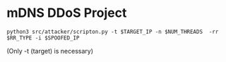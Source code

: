 # mDNS DDoS Project


```
python3 src/attacker/scripton.py -t $TARGET_IP -n $NUM_THREADS  -rr $RR_TYPE -i $SPOOFED_IP 
```

(Only -t (target)  is necessary)

